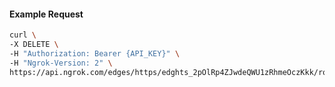 <!-- Code generated for API Clients. DO NOT EDIT. -->

#### Example Request

```bash
curl \
-X DELETE \
-H "Authorization: Bearer {API_KEY}" \
-H "Ngrok-Version: 2" \
https://api.ngrok.com/edges/https/edghts_2pOlRp4ZJwdeQWU1zRhmeOczKkk/routes/edghtsrt_2pOlRkjhhQC4eNVKAhEwmMp7bvL/websocket_tcp_converter
```
